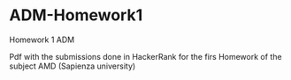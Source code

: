 # ADM-Homework1
Homework 1 ADM

Pdf with the submissions done in HackerRank for the firs Homework of the subject AMD (Sapienza university)
